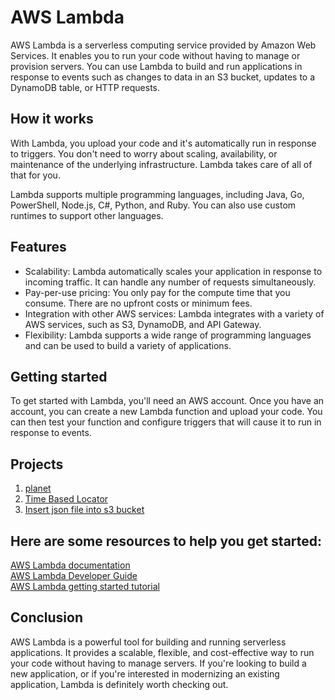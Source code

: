 # AWS Lambda

AWS Lambda is a serverless computing service provided by Amazon Web Services. It enables you to run your code without having to manage or provision servers. You can use Lambda to build and run applications in response to events such as changes to data in an S3 bucket, updates to a DynamoDB table, or HTTP requests.

## How it works

With Lambda, you upload your code and it's automatically run in response to triggers. You don't need to worry about scaling, availability, or maintenance of the underlying infrastructure. Lambda takes care of all of that for you.

Lambda supports multiple programming languages, including Java, Go, PowerShell, Node.js, C#, Python, and Ruby. You can also use custom runtimes to support other languages.

## Features

- Scalability: Lambda automatically scales your application in response to incoming traffic. It can handle any number of requests simultaneously.
- Pay-per-use pricing: You only pay for the compute time that you consume. There are no upfront costs or minimum fees.
- Integration with other AWS services: Lambda integrates with a variety of AWS services, such as S3, DynamoDB, and API Gateway.
- Flexibility: Lambda supports a wide range of programming languages and can be used to build a variety of applications.

## Getting started

To get started with Lambda, you'll need an AWS account. Once you have an account, you can create a new Lambda function and upload your code. You can then test your function and configure triggers that will cause it to run in response to events.

## Projects

1. [planet](https://github.com/AmalAsokakumar/dev-ops/tree/main/AWS/Lambda/planet) <br> 
1. [Time Based Locator](https://github.com/AmalAsokakumar/dev-ops/tree/main/AWS/Lambda/Time%20Based%20Locator)
1. [Insert json file into s3 bucket](https://github.com/AmalAsokakumar/dev-ops/tree/main/AWS/Lambda/insert%20json%20file%20into%20s3%20with%20lambda%20)

## Here are some resources to help you get started:

[AWS Lambda documentation](https://docs.aws.amazon.com/lambda/) <br>
[AWS Lambda Developer Guide](https://docs.aws.amazon.com/lambda/latest/dg/welcome.html)<br>
[AWS Lambda getting started tutorial](https://docs.aws.amazon.com/lambda/latest/dg/getting-started.html)

## Conclusion

AWS Lambda is a powerful tool for building and running serverless applications. It provides a scalable, flexible, and cost-effective way to run your code without having to manage servers. If you're looking to build a new application, or if you're interested in modernizing an existing application, Lambda is definitely worth checking out.


